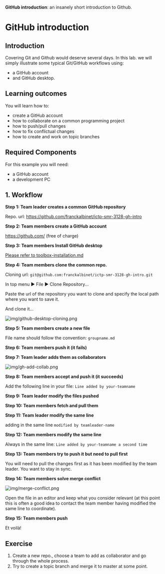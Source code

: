 **GitHub introduction**: an insanely short introduction to Github.

# GitHub introduction

## Introduction
Covering Git and Github would deserve several days. In this lab. we will simply illustrate some typical Git/GitHub workflows using:

* a GitHub account
* and GitHub desktop.


## Learning outcomes

You will learn how to:
* create a GitHub account
* how to collaborate on a common programming project
* how to push/pull changes
* how to fix conflictual changes
* how to create and work on topic branches

## Required Components

For this example you will need:

- a GitHub account
- a development PC


## 1. Workflow


**Step 1: Team leader creates a common GitHub repository**

Repo. url: https://github.com/franckalbinet/ictp-smr-3128-gh-intro

**Step 2: Team members create a GitHub account**

https://github.com/ (free of charge)

**Step 3: Team members Install GitHub desktop**
 
[Please refer to toolbox-installation.md](toolbox-installation.md)

**Step 4: Team members clone the common repo.**

Cloning url: `git@github.com:franckalbinet/ictp-smr-3128-gh-intro.git`

In top menu ► File ► Clone Repository...

Paste the url  of the repository you want to clone and specify the local path where you want to save it.

And clone it...

![img/github-desktop-cloning.png](http://i.imgur.com/LkM6asK.png)

**Step 5: Team members create a new file**

File name should follow the convention: `groupname.md`

**Step 6: Team members push it (it fails)**

**Step 7: Team leader adds them as collaborators**

![img/gh-add-collab.png](http://i.imgur.com/mNWGOp7.png)

**Step 8: Team members accept and push it (it succeeds)**

Add the following line in your file: `Line added by your-teamname`

**Step 9: Team leader modify the files pushed**

**Step 10: Team members fetch and pull them**

**Step 11: Team leader modify the same line**

adding in the same line `modified by teamleader-name`

**Step 12: Team members modify the same line**

Always in the same line: `Line added by your-teamname a second time`

**Step 13: Team members try to push it but need to pull first**

You will need to pull the changes first as it has been modified by the team leader. You want to stay in sync. 

**Step 14: Team members solve merge conflict**

![img/merge-conflict.png](http://i.imgur.com/2cDov13.png)

Open the file in an editor and keep what you consider relevant (at this point this is often a good idea to contact the team member having modified the same line to coordinate).

**Step 15: Team members push**

Et voilà!

## Exercise
1. Create a new repo., choose a team to add as collaborator and go through the whole process.
2. Try to create a topic branch and merge it to master at some point.
